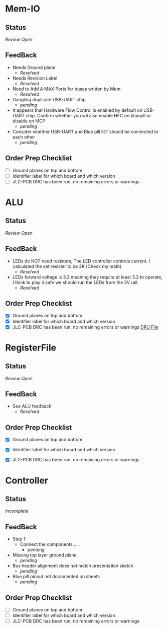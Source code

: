 # Mem-IO
## Status
*Review Open*
## FeedBack
- Needs Ground plane
  - *Resolved*
- Needs Revision Label
  - *Resolved*
- Need to Add A MAX Ports for buses written by Mem.
  - *Resolved*
- Dangling duplicate USB-UART chip
  - *pending*
- It appears that Hardware Flow Control is enabled by default on USB-UART chip. Confirm whether you wil also enable HFC on bluepill or disable on MCP
  - *pending*
- Consider whether USB-UART and Blue pill `RST` should be connected to each other
  - *pending*

## Order Prep Checklist
- [ ] Ground planes on top and bottom
- [ ] Identifier label for which board and which version
- [ ] JLC-PCB DRC has been run, no remaining errors or warnings

# ALU
## Status
*Review Open*
## FeedBack
- LEDs do NOT need resisters, The LED controller controls current. I calculated the set resister to be 2K (Check my math)
  - *Resolved*
- LEDs forward voltage is 3.3 meaning they require at least 3.3 to operate, I think to play it safe we should run the LEDs from the 5V rail. 
  - *Resolved*
## Order Prep Checklist
- [x] Ground planes on top and bottom
- [x] Identifier label for which board and which version
- [x] JLC-PCB DRC has been run, no remaining errors or warnings [DRU File](https://github.com/JLCPCB/jlcpcb-eagle/blob/master/design%20rules/jlcpcb-2layers.dru)

# RegisterFile
## Status
*Review Open*
## FeedBack
- See ALU feedback
  - *Resolved*
## Order Prep Checklist
- [x] Ground planes on top and bottom
- [x] Identifier label for which board and which version
- [x] JLC-PCB DRC has been run, no remaining errors or warnings


# Controller
## Status
*Incomplete*
## FeedBack
- Step 1:
  - Connect the components.....
    - *pending*
- Missing top layer ground plane
  - *pending*
- Bus header alignment does not match presentation sketch
  - *pending*
- Blue pill pinout not documented on sheets
  - *pending*

## Order Prep Checklist
- [ ] Ground planes on top and bottom
- [ ] Identifier label for which board and which version
- [ ] JLC-PCB DRC has been run, no remaining errors or warnings
